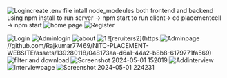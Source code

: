 ![Login](https://github.com/Rajkumar77469/NITC-PLACEMENT-WEBSITE/assets/139280118/efcd3276-316e-45e7-a886-00c3feb7bee3)create .env  file
intall node_modeules both frontend and backend  using npm install
to run server -> npm start
to run client-> cd placementcell -> npm start
![home page ](https://github.com/Rajkumar77469/NITC-PLACEMENT-WEBSITE/assets/139280118/4291767d-9814-47ce-a137-90abf905319c)
![Register](https://github.com/Rajkumar77469/NITC-PLACEMENT-WEBSITE/assets/139280118/d615584e-4cf5-4632-b402-ede50fb4fa74)

![Login](https://github.com/Rajkumar77469/NITC-PLACEMENT-WEBSITE/assets/139280118/de14311f-e8bb-430f-b3da-dd90ddb07083)
![Adminlogin](https://github.com/Rajkumar77469/NITC-PLACEMENT-WEBSITE/assets/139280118/3869b1fe-b17b-47e6-a117-bb341b403237)
![about](https://github.com/Rajkumar77469/NITC-PLACEMENT-WEBSITE/assets/139280118/a6a26e1e-b688-4662-a612-3af1f5fb7c1c)
![1](https://github.com/Rajkumar77469/NITC-PLACEMENT-WEBSITE/assets/139280118/7f63870c-d1bc-437d-8aa7-3aa9a4562051)
![reruiters2](https:![Adminpage](https://github.com/Rajkumar77469/NITC-PLACEMENT-WEBSITE/assets/139280118/29708f63-43a7-4e8b-941a-1bbd804ce4be)
//github.com/Rajkumar77469/NITC-PLACEMENT-WEBSITE/assets/139280118/048173aa-d6a1-44a2-b8b8-6179771fa569)
![filter and download](https://github.com/Rajkumar77469/NITC-PLACEMENT-WEBSITE/assets/139280118/3674a162-44e2-43f6-9050-aca519ba9b22)
![Screenshot 2024-05-01 152019](https://github.com/Rajkumar77469/NITC-PLACEMENT-WEBSITE/assets/139280118/24b234e9-80de-4743-b672-94e4e03719a3)
![Addinterview](https://github.com/Rajkumar77469/NITC-PLACEMENT-WEBSITE/assets/139280118/84e11766-41ed-45e6-ac2a-3bb70abc730c)
![Interviewpage](https://github.com/Rajkumar77469/NITC-PLACEMENT-WEBSITE/assets/139280118/831dd149-85ed-4031-a9ec-4bad8535bfca)
![Screenshot 2024-05-01 224231](https://github.com/Rajkumar77469/NITC-PLACEMENT-WEBSITE/assets/139280118/c48bc356-9ee2-4759-90f0-e39dc6d2d728)
